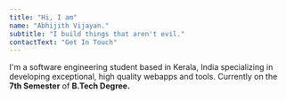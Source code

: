 ```yaml
---
title: "Hi, I am"
name: "Abhijith Vijayan."
subtitle: "I build things that aren't evil."
contactText: "Get In Touch"
---
```


I'm a software engineering student based in Kerala, India specializing in developing exceptional, high quality webapps and tools. Currently on the <strong>7th Semester</strong> of <strong>B.Tech Degree.</strong>
